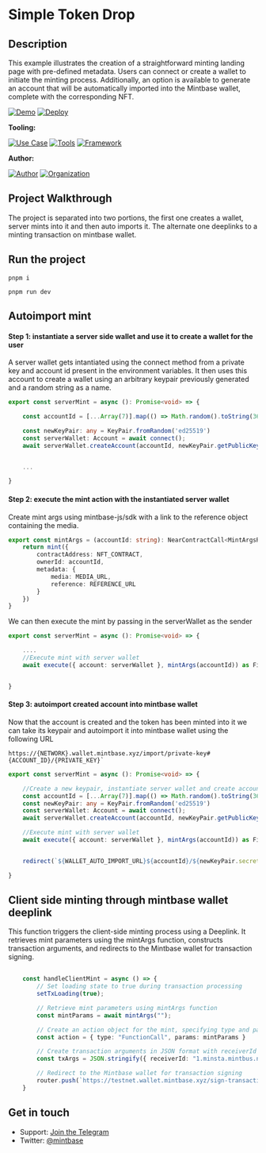 # Simple Token Drop
## Description
This example illustrates the creation of a straightforward minting landing page with pre-defined metadata. Users can connect or create a wallet to initiate the minting process. Additionally, an option is available to generate an account that will be automatically imported into the Mintbase wallet, complete with the corresponding NFT.

[![Demo](https://img.shields.io/badge/Demo-Visit%20Demo-brightgreen)](https://token-drop-template.mintbase.xyz/)
[![Deploy](https://img.shields.io/badge/Deploy-on%20Vercel-blue)](https://vercel.com/new/clone?repository-url=https%3A%2F%2Fgithub.com%2FMintbase%2Ftemplates%2Ftree%2Fmain%2Fsimple-token-drop)

**Tooling:**

[![Use Case](https://img.shields.io/badge/Use%20Case-Token%20Drops-blue)](#)
[![Tools](https://img.shields.io/badge/Tools-@mintbase.js/sdk%2C%20Arweave%2C%20Mintbase%20Wallet-blue)](#)
[![Framework](https://img.shields.io/badge/Framework-Next.js%2014-blue)](#)

**Author:**

[![Author](https://img.shields.io/twitter/follow/Surge_Code?style=social&logo=twitter)](https://twitter.com/Surge_Code)  [![Organization](https://img.shields.io/badge/Mintbase-blue)](https://www.mintbase.xyz)


## Project Walkthrough
The project is separated into two portions, the first one creates a wallet, server mints into it and then auto imports it. The alternate one deeplinks to a minting transaction on mintbase wallet.

## Run the project
    pnpm i

    pnpm run dev

## Autoimport mint

#### Step 1: instantiate a server side wallet and use it to create a wallet for the user

A server wallet gets intantiated using the connect method from a private key and account id present in the environment variables. It then uses this account to create a wallet using an arbitrary keypair previously generated and a random string as a name.

```typescript
export const serverMint = async (): Promise<void> => {

    const accountId = [...Array(7)].map(() => Math.random().toString(36)[2]).join('') + `.${SERVER_WALLET_ID}`;

    const newKeyPair: any = KeyPair.fromRandom('ed25519')
    const serverWallet: Account = await connect();
    await serverWallet.createAccount(accountId, newKeyPair.getPublicKey().toString(), new BN("0"))


    ...

}
```

#### Step 2: execute the mint action with the instantiated server wallet

Create mint args using mintbase-js/sdk with a link to the reference object containing the media.

```typescript
export const mintArgs = (accountId: string): NearContractCall<MintArgsResponse> => {
    return mint({
        contractAddress: NFT_CONTRACT,
        ownerId: accountId,
        metadata: {
            media: MEDIA_URL,
            reference: REFERENCE_URL
        }
    })
}
```

We can then execute the mint by passing in the serverWallet as the sender

```typescript
export const serverMint = async (): Promise<void> => {

    ....
    //Execute mint with server wallet
    await execute({ account: serverWallet }, mintArgs(accountId)) as FinalExecutionOutcome


}
```

#### Step 3: autoimport created account into mintbase wallet

Now that the account is created and the token has been minted into it we can take its keypair and autoimport it into mintbase wallet using the following URL
```
https://{NETWORK}.wallet.mintbase.xyz/import/private-key#{ACCOUNT_ID}/{PRIVATE_KEY}`
```

```typescript
export const serverMint = async (): Promise<void> => {

    //Create a new keypair, instantiate server wallet and create account with generated keypair
    const accountId = [...Array(7)].map(() => Math.random().toString(36)[2]).join('') + `.${SERVER_WALLET_ID}`;
    const newKeyPair: any = KeyPair.fromRandom('ed25519')
    const serverWallet: Account = await connect();
    await serverWallet.createAccount(accountId, newKeyPair.getPublicKey().toString(), new BN("0"))

    //Execute mint with server wallet
    await execute({ account: serverWallet }, mintArgs(accountId)) as FinalExecutionOutcome


    redirect(`${WALLET_AUTO_IMPORT_URL}${accountId}/${newKeyPair.secretKey}`)

}

```


## Client side minting through mintbase wallet deeplink


This function triggers the client-side minting process using a Deeplink. It retrieves mint parameters
using the mintArgs function, constructs transaction arguments, and redirects to the Mintbase wallet
for transaction signing.
     
```typescript
 
    const handleClientMint = async () => {
        // Set loading state to true during transaction processing
        setTxLoading(true);

        // Retrieve mint parameters using mintArgs function
        const mintParams = await mintArgs("");

        // Create an action object for the mint, specifying type and parameters
        const action = { type: "FunctionCall", params: mintParams }

        // Create transaction arguments in JSON format with receiverId and actions array
        const txArgs = JSON.stringify({ receiverId: "1.minsta.mintbus.near", actions: [action] })

        // Redirect to the Mintbase wallet for transaction signing
        router.push(`https://testnet.wallet.mintbase.xyz/sign-transaction?transactions_data=[${txArgs}]`)
    }

``````

## Get in touch

- Support: [Join the Telegram](https://tg.me/mintdev)
- Twitter: [@mintbase](https://twitter.com/mintbase)

<img src="https://i.imgur.com/5K5NgUA.jpg" alt="cover_image" width="0" />
<img src="https://i.imgur.com/vxGeXer.jpg" alt="detail_image" width="0" />
